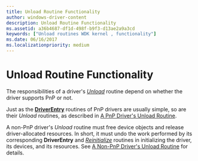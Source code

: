 ```yaml
---
title: Unload Routine Functionality
author: windows-driver-content
description: Unload Routine Functionality
ms.assetid: a36b4687-df1d-498f-b9f3-d13ae2a9a3cd
keywords: ["Unload routines WDK kernel , functionality"]
ms.date: 06/16/2017
ms.localizationpriority: medium
---
```


# Unload Routine Functionality





The responsibilities of a driver's [*Unload*](https://msdn.microsoft.com/library/windows/hardware/ff564886) routine depend on whether the driver supports PnP or not.

Just as the [**DriverEntry**](https://msdn.microsoft.com/library/windows/hardware/ff544113) routines of PnP drivers are usually simple, so are their *Unload* routines, as described in [A PnP Driver's Unload Routine](pnp-driver-s-unload-routine.md).

A non-PnP driver's *Unload* routine must free device objects and release driver-allocated resources. In short, it must undo the work performed by its corresponding **DriverEntry** and [*Reinitialize*](https://msdn.microsoft.com/library/windows/hardware/ff561022) routines in initializing the driver, its devices, and its resources. See [A Non-PnP Driver's Unload Routine](non-pnp-driver-s-unload-routine.md) for details.

 

 




